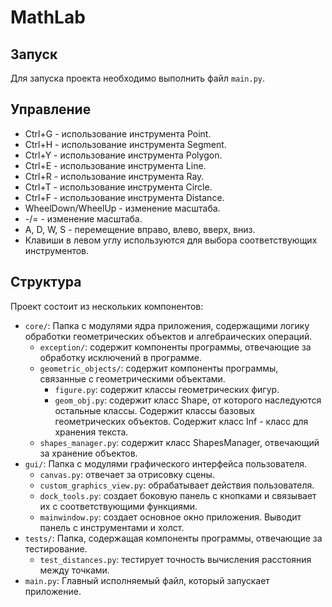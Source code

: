# MathLab

## Запуск

Для запуска проекта необходимо выполнить файл `main.py`.

## Управление

- Ctrl+G - использование инструмента Point.
- Ctrl+H - использование инструмента Segment.
- Ctrl+Y - использование инструмента Polygon.
- Ctrl+E - использование инструмента Line.
- Ctrl+R - использование инструмента Ray.
- Ctrl+T - использование инструмента Circle.
- Ctrl+F - использование инструмента Distance.
- WheelDown/WheelUp - изменение масштаба.
- -/= - изменение масштаба.
-  A, D, W, S - перемещение вправо, влево, вверх, вниз. 
- Клавиши в левом углу используются для выбора соответствующих инструментов.

## Структура

Проект состоит из нескольких компонентов:

- `core/`: Папка с модулями ядра приложения, содержащими логику обработки геометрических объектов и алгебраических операций.
    - `exception/`:  содержит компоненты программы, отвечающие за обработку исключений в программе.
    - `geometric_objects/`: содержит компоненты программы, связанные с геометрическими объектами. 
        - `figure.py`: содержит классы геометрических фигур.
        - `geom_obj.py`: содержит класс Shape, от которого наследуются остальные классы. Содержит классы базовых геометрических объектов. Содержит класс Inf - класс для хранения текста.
    - `shapes_manager.py`: содержит класс ShapesManager, отвечающий за хранение объектов.
- `gui/`: Папка с модулями графического интерфейса пользователя.
  - `canvas.py`: отвечает за отрисовку сцены.
  - `custom_graphics_view.py`: обрабатывает действия пользователя.
  - `dock_tools.py`: создает боковую панель с кнопками и связывает их с соответствующими функциями.
  - `mainwindow.py`: создает основное окно приложения. Выводит панель с инструментами и холст.
- `tests/`: Папка, содержащая компоненты программы, отвечающие за тестирование.
  - `test_distances.py`: тестирует точность вычисления расстояния между точками.
- `main.py`: Главный исполняемый файл, который запускает приложение.

